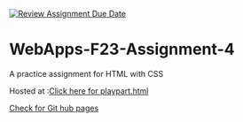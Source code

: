 [![Review Assignment Due Date](https://classroom.github.com/assets/deadline-readme-button-24ddc0f5d75046c5622901739e7c5dd533143b0c8e959d652212380cedb1ea36.svg)](https://classroom.github.com/a/4tKarLeg)
# WebApps-F23-Assignment-4
A practice assignment for HTML with CSS

Hosted at :<a href="https://github.com/44-563-WebApps-F23/44563-webapps-f23-assignment4-SaiUjwal296/playpart.html">Click here for playpart.html</a>

<a href="https://github.com/44-563-WebApps-F23/44563-webapps-f23-assignment4-SaiUjwal296/settings/pages">Check for Git hub pages</a>